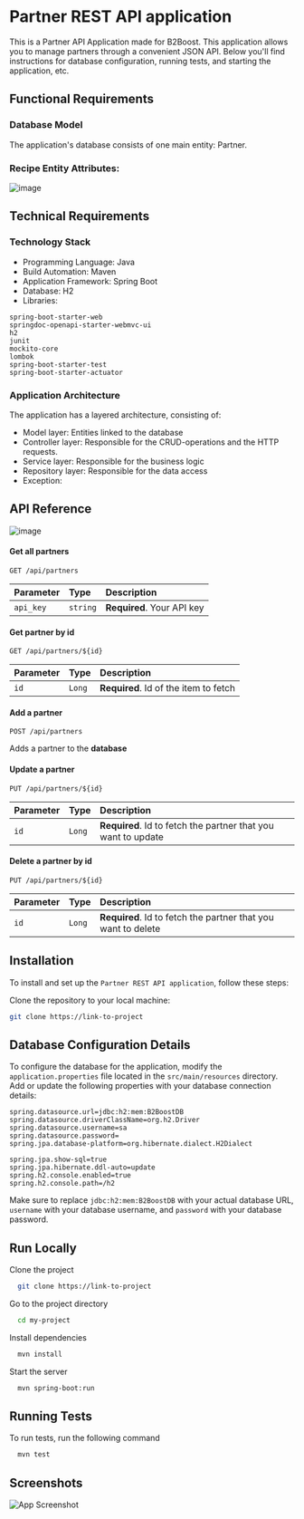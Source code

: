 
# Partner REST API application

This is a Partner API Application made for B2Boost. This application allows you to manage partners  through a convenient JSON API. Below you'll find instructions for database configuration, running tests, and starting the application, etc.

## Functional Requirements
### Database Model
The application's database consists of one main entity: Partner.

### Recipe Entity Attributes:

![image](https://github.com/SoufianeBayoud/Partner-RestAPI-Application/assets/101556223/ae36a027-6a16-4ca3-9eab-da6c13ae859a)




## Technical Requirements

### Technology Stack
+ Programming Language: Java 
+ Build Automation: Maven
+ Application Framework: Spring Boot
+ Database: H2
+ Libraries: 
```spring-boot-starter-data-jpa
spring-boot-starter-web
springdoc-openapi-starter-webmvc-ui
h2
junit
mockito-core
lombok
spring-boot-starter-test
spring-boot-starter-actuator
```
### Application Architecture
The application has a layered architecture, consisting of: 
+ Model layer: Entities linked to the database
+ Controller layer: Responsible for the CRUD-operations and the HTTP requests.
+ Service layer: Responsible for the business logic
+ Repository layer: Responsible for the data access
+ Exception:



## API Reference
![image](https://github.com/SoufianeBayoud/Partner-RestAPI-Application/assets/101556223/972e9547-0bc1-4553-a239-f3f11d5bc042)

#### Get all partners

```http
GET /api/partners
```

| Parameter | Type     | Description                |
| :-------- | :------- | :------------------------- |
| `api_key` | `string` | **Required**. Your API key |

#### Get partner by id
```http
GET /api/partners/${id}
```

| Parameter | Type     | Description                       |
| :-------- | :------- | :-------------------------------- |
| `id`      | `Long` | **Required**. Id of the item to fetch |


#### Add a partner
```http
POST /api/partners
```
Adds a partner to the **database**

#### Update a partner 
```http
PUT /api/partners/${id}
```

| Parameter | Type     | Description                       |
| :-------- | :------- | :-------------------------------- |
| `id`      | `Long` | **Required**.  Id to fetch the partner that you want to update |

#### Delete a partner by id
```http
PUT /api/partners/${id}
```
| Parameter | Type     | Description                       |
| :-------- | :------- | :-------------------------------- |
| `id`      | `Long` | **Required**.  Id to fetch the partner that you want to delete |











## Installation

To install and set up the `Partner REST API application`, follow these steps:

 Clone the repository to your local machine:

```bash
git clone https://link-to-project
```

    
## Database Configuration Details

To configure the database for the application, modify the `application.properties` file located in the `src/main/resources` directory. Add or update the following properties with your database connection details:

```properties
spring.datasource.url=jdbc:h2:mem:B2BoostDB
spring.datasource.driverClassName=org.h2.Driver
spring.datasource.username=sa
spring.datasource.password=
spring.jpa.database-platform=org.hibernate.dialect.H2Dialect

spring.jpa.show-sql=true
spring.jpa.hibernate.ddl-auto=update
spring.h2.console.enabled=true
spring.h2.console.path=/h2
```

Make sure to replace `jdbc:h2:mem:B2BoostDB` with your actual database URL, `username` with your database username, and `password` with your database password.



## Run Locally

Clone the project

```bash
  git clone https://link-to-project
```

Go to the project directory

```bash
  cd my-project
```

Install dependencies

```bash
  mvn install
```

Start the server

```bash
  mvn spring-boot:run
```


## Running Tests

To run tests, run the following command

```bash
  mvn test
```


## Screenshots

![App Screenshot](https://via.placeholder.com/468x300?text=App+Screenshot+Here)

